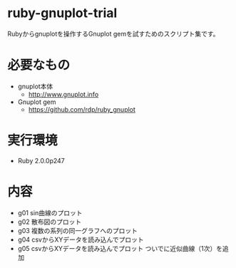 ruby-gnuplot-trial
==================

Rubyからgnuplotを操作するGnuplot gemを試すためのスクリプト集です。


# 必要なもの
- gnuplot本体
  - http://www.gnuplot.info
- Gnuplot gem
  - https://github.com/rdp/ruby_gnuplot


# 実行環境
- Ruby 2.0.0p247


# 内容
- g01 sin曲線のプロット
- g02 散布図のプロット
- g03 複数の系列の同一グラフへのプロット
- g04 csvからXYデータを読み込んでプロット
- g05 csvからXYデータを読み込んでプロット ついでに近似曲線（1次）を追加
